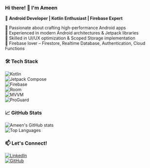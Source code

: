 ### Hi there! 👋 I'm Ameen  

🚀 **Android Developer | Kotlin Enthusiast | Firebase Expert**  

🔹 Passionate about crafting high-performance Android apps  
🔹 Experienced in modern Android architectures & Jetpack libraries  
🔹 Skilled in UI/UX optimization & Scoped Storage implementation  
🔹 Firebase lover – Firestore, Realtime Database, Authentication, Cloud Functions  

### 🛠️ Tech Stack  
![Kotlin](https://img.shields.io/badge/Kotlin-0095D5?style=for-the-badge&logo=kotlin&logoColor=white)  
![Jetpack Compose](https://img.shields.io/badge/Jetpack%20Compose-4285F4?style=for-the-badge&logo=jetpackcompose&logoColor=white)  
![Firebase](https://img.shields.io/badge/Firebase-FFCA28?style=for-the-badge&logo=firebase&logoColor=black)  
![Room](https://img.shields.io/badge/Room-6DB33F?style=for-the-badge&logo=sqlite&logoColor=white)  
![MVVM](https://img.shields.io/badge/MVVM-3DDC84?style=for-the-badge&logo=android&logoColor=white)  
![ProGuard](https://img.shields.io/badge/ProGuard-0066FF?style=for-the-badge&logo=android&logoColor=white)  

### 📈 GitHub Stats  
![Ameen's GitHub stats](https://github-readme-stats.vercel.app/api?username=M-Ameen&show_icons=true&theme=tokyonight)  
![Top Languages](https://github-readme-stats.vercel.app/api/top-langs/?username=M-Ameen&layout=compact&theme=tokyonight)  

### 📫 Let's Connect!  
[![LinkedIn](https://img.shields.io/badge/LinkedIn-0A66C2?style=for-the-badge&logo=linkedin&logoColor=white)](https://www.linkedin.com/in/your-profile)  
[![GitHub](https://img.shields.io/badge/GitHub-181717?style=for-the-badge&logo=github&logoColor=white)](https://github.com/M-Ameen)  
